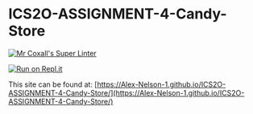 # ICS2O-ASSIGNMENT-4-Candy-Store

[![Mr Coxall's Super Linter](https://github.com/Alex-Nelson-1/ICS2O-ASSIGNMENT-4-Candy-Store/workflows/Mr%20Coxall's%20Super%20Linter/badge.svg)](https://github.com/Alex-Nelson-1/ICS2O-ASSIGNMENT-4-Candy-Store/actions)

[![Run on Repl.it](https://repl.it/badge/github/Alex-Nelson-1/ICS2O-ASSIGNMENT-4-Candy-Store)](https://repl.it/github/Alex-Nelson-1/ICS2O-ASSIGNMENT-4-Candy-Store)

This site can be found at: [https://Alex-Nelson-1.github.io/ICS2O-ASSIGNMENT-4-Candy-Store/](https://Alex-Nelson-1.github.io/ICS2O-ASSIGNMENT-4-Candy-Store/)
